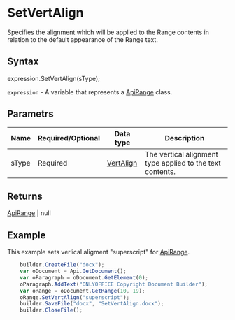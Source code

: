 # SetVertAlign

Specifies the alignment which will be applied to the Range contents in relation to the default appearance of the Range text.

## Syntax

expression.SetVertAlign(sType);

`expression` - A variable that represents a [ApiRange](../ApiRange.md) class.

## Parametrs

| **Name** | **Required/Optional** | **Data type** | **Description** |
| ------------- | ------------- | ------------- | ------------- |
| sType | Required | [VertAlign](../../../Enumerations/VertAlign.md) | The vertical alignment type applied to the text contents. |

## Returns

[ApiRange](../ApiRange.md) &#124; null

## Example

This example sets verlical aligment "superscript" for [ApiRange](../ApiRange.md).

```javascript
	builder.CreateFile("docx");
	var oDocument = Api.GetDocument();
	var oParagraph = oDocument.GetElement(0);
	oParagraph.AddText("ONLYOFFICE Copyright Document Builder");
	var oRange = oDocument.GetRange(10, 19);
	oRange.SetVertAlign("superscript");
	builder.SaveFile("docx", "SetVertAlign.docx");
	builder.CloseFile();
```